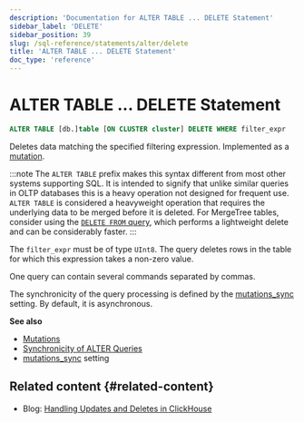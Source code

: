 ```yaml
---
description: 'Documentation for ALTER TABLE ... DELETE Statement'
sidebar_label: 'DELETE'
sidebar_position: 39
slug: /sql-reference/statements/alter/delete
title: 'ALTER TABLE ... DELETE Statement'
doc_type: 'reference'
---
```


# ALTER TABLE ... DELETE Statement

```sql
ALTER TABLE [db.]table [ON CLUSTER cluster] DELETE WHERE filter_expr
```

Deletes data matching the specified filtering expression. Implemented as a [mutation](/sql-reference/statements/alter/index.md#mutations).

:::note
The `ALTER TABLE` prefix makes this syntax different from most other systems supporting SQL. It is intended to signify that unlike similar queries in OLTP databases this is a heavy operation not designed for frequent use.  `ALTER TABLE` is considered a heavyweight operation that requires the underlying data to be merged before it is deleted. For MergeTree tables, consider using the [`DELETE FROM` query](/sql-reference/statements/delete.md), which performs a lightweight delete and can be considerably faster.
:::

The `filter_expr` must be of type `UInt8`. The query deletes rows in the table for which this expression takes a non-zero value.

One query can contain several commands separated by commas.

The synchronicity of the query processing is defined by the [mutations_sync](/operations/settings/settings.md/#mutations_sync) setting. By default, it is asynchronous.

**See also**

- [Mutations](/sql-reference/statements/alter/index.md#mutations)
- [Synchronicity of ALTER Queries](/sql-reference/statements/alter/index.md#synchronicity-of-alter-queries)
- [mutations_sync](/operations/settings/settings.md/#mutations_sync) setting

## Related content {#related-content}

- Blog: [Handling Updates and Deletes in ClickHouse](https://clickhouse.com/blog/handling-updates-and-deletes-in-clickhouse)
